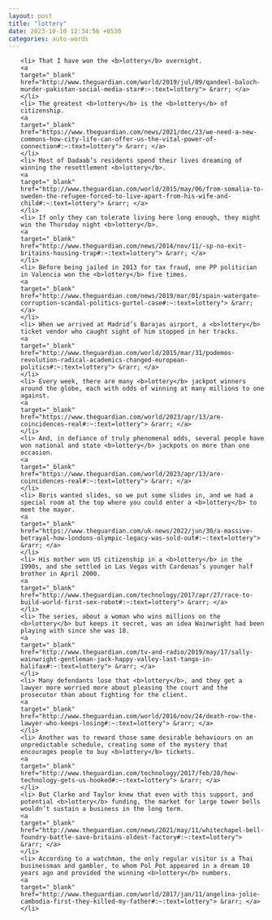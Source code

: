 ```yaml
---
layout: post
title: "lottery"
date: 2023-10-10 12:34:56 +0530
categories: auto-words
---
```

<ol>

    <li> That I have won the <b>lottery</b> overnight.
    <a 
    target="_blank" 
    href="http://www.theguardian.com/world/2019/jul/09/qandeel-baloch-murder-pakistan-social-media-star#:~:text=lottery"> &rarr; </a>
    </li>
    <li> The greatest <b>lottery</b> is the <b>lottery</b> of citizenship.
    <a 
    target="_blank" 
    href="https://www.theguardian.com/news/2021/dec/23/we-need-a-new-commons-how-city-life-can-offer-us-the-vital-power-of-connection#:~:text=lottery"> &rarr; </a>
    </li>
    <li> Most of Dadaab’s residents spend their lives dreaming of winning the resettlement <b>lottery</b>.
    <a 
    target="_blank" 
    href="http://www.theguardian.com/world/2015/may/06/from-somalia-to-sweden-the-refugee-forced-to-live-apart-from-his-wife-and-child#:~:text=lottery"> &rarr; </a>
    </li>
    <li> If only they can tolerate living here long enough, they might win the Thursday night <b>lottery</b>.
    <a 
    target="_blank" 
    href="http://www.theguardian.com/news/2014/nov/11/-sp-no-exit-britains-housing-trap#:~:text=lottery"> &rarr; </a>
    </li>
    <li> Before being jailed in 2013 for tax fraud, one PP politician in Valencia won the <b>lottery</b> five times.
    <a 
    target="_blank" 
    href="http://www.theguardian.com/news/2019/mar/01/spain-watergate-corruption-scandal-politics-gurtel-case#:~:text=lottery"> &rarr; </a>
    </li>
    <li> When we arrived at Madrid’s Barajas airport, a <b>lottery</b> ticket vendor who caught sight of him stopped in her tracks.
    <a 
    target="_blank" 
    href="http://www.theguardian.com/world/2015/mar/31/podemos-revolution-radical-academics-changed-european-politics#:~:text=lottery"> &rarr; </a>
    </li>
    <li> Every week, there are many <b>lottery</b> jackpot winners around the globe, each with odds of winning at many millions to one against.
    <a 
    target="_blank" 
    href="https://www.theguardian.com/world/2023/apr/13/are-coincidences-real#:~:text=lottery"> &rarr; </a>
    </li>
    <li> And, in defiance of truly phenomenal odds, several people have won national and state <b>lottery</b> jackpots on more than one occasion.
    <a 
    target="_blank" 
    href="https://www.theguardian.com/world/2023/apr/13/are-coincidences-real#:~:text=lottery"> &rarr; </a>
    </li>
    <li> Boris wanted slides, so we put some slides in, and we had a special room at the top where you could enter a <b>lottery</b> to meet the mayor.
    <a 
    target="_blank" 
    href="https://www.theguardian.com/uk-news/2022/jun/30/a-massive-betrayal-how-londons-olympic-legacy-was-sold-out#:~:text=lottery"> &rarr; </a>
    </li>
    <li> His mother won US citizenship in a <b>lottery</b> in the 1990s, and she settled in Las Vegas with Cardenas’s younger half brother in April 2000.
    <a 
    target="_blank" 
    href="http://www.theguardian.com/technology/2017/apr/27/race-to-build-world-first-sex-robot#:~:text=lottery"> &rarr; </a>
    </li>
    <li> The series, about a woman who wins millions on the <b>lottery</b> but keeps it secret, was an idea Wainwright had been playing with since she was 18.
    <a 
    target="_blank" 
    href="http://www.theguardian.com/tv-and-radio/2019/may/17/sally-wainwright-gentleman-jack-happy-valley-last-tango-in-halifax#:~:text=lottery"> &rarr; </a>
    </li>
    <li> Many defendants lose that <b>lottery</b>, and they get a lawyer more worried more about pleasing the court and the prosecutor than about fighting for the client.
    <a 
    target="_blank" 
    href="http://www.theguardian.com/world/2016/nov/24/death-row-the-lawyer-who-keeps-losing#:~:text=lottery"> &rarr; </a>
    </li>
    <li> Another was to reward those same desirable behaviours on an unpredictable schedule, creating some of the mystery that encourages people to buy <b>lottery</b> tickets.
    <a 
    target="_blank" 
    href="http://www.theguardian.com/technology/2017/feb/28/how-technology-gets-us-hooked#:~:text=lottery"> &rarr; </a>
    </li>
    <li> But Clarke and Taylor knew that even with this support, and potential <b>lottery</b> funding, the market for large tower bells wouldn’t sustain a business in the long term.
    <a 
    target="_blank" 
    href="http://www.theguardian.com/news/2021/may/11/whitechapel-bell-foundry-battle-save-britains-oldest-factory#:~:text=lottery"> &rarr; </a>
    </li>
    <li> According to a watchman, the only regular visitor is a Thai businessman and gambler, to whom Pol Pot appeared in a dream 10 years ago and provided the winning <b>lottery</b> numbers.
    <a 
    target="_blank" 
    href="http://www.theguardian.com/world/2017/jan/11/angelina-jolie-cambodia-first-they-killed-my-father#:~:text=lottery"> &rarr; </a>
    </li>